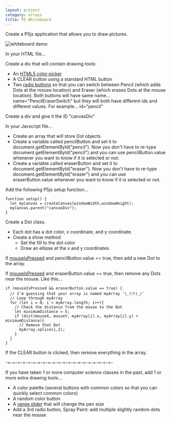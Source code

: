 ```yaml
---
layout: project
category: arrays
title: P5 Whiteboard
---
```


Create a P5js application that allows you to draw pictures.

![whiteboard demo](/wd/arrays/whiteboardDemo.gif)

In your HTML file...

Create a div that will contain drawing tools:
  - An [HTML5 color picker](https://www.w3schools.com/tags/att_input_type_color.asp)
  - A CLEAR button using a standard HTML button
  - Two [radio buttons](https://www.w3schools.com/tags/att_input_type_radio.asp) so that you can switch between Pencil (which adds Dots at the mouse location) and Eraser (which erases Dots at the mouse location). Both buttons will have same name... name="PencilEraserSwitch" but they will both have different ids and different values. For example... id="pencil"

Create a div and give it the ID "canvasDiv"

In your Javscript file...

- Create an array that will store Dot objects.
- Create a variable called pencilButton and set it to document.getElementById("pencil"). Now you don't have to re-type document.getElementById("pencil") and you can use pencilButton.value whenever you want to know if it is selected or not.
- Create a variable called eraserButton and set it to document.getElementById("eraser"). Now you don't have to re-type document.getElementById("eraser") and you can use eraserButton.value whenever you want to know if it is selected or not.

Add the following P5js setup function...
```
function setup() {
  let myCanvas = createCanvas(windowWidth,windowHeight);
  myCanvas.parent("canvasDiv");
}
```

Create a Dot class.
  - Each dot has a dot color, x coordinate, and y coordinate.
  - Create a show method
    - Set the fill to the dot color
    - Draw an ellipse at the x and y coordinates

If [mouseIsPressed](https://p5js.org/reference/#/p5/mouseIsPressed) and pencilButton.value == true, then add a new Dot to the array.

If [mouseIsPressed](https://p5js.org/reference/#/p5/mouseIsPressed) and eraserButton.value == true, then remove any Dots near the mouse. Like this...
```
if (mouseIsPressed && eraserButton.value == true) {
  // I'm guessing that your array is named myArray ¯\_(ツ)_/¯
  // Loop through myArray
  for (let i = 0; i < myArray.length; i++){
    // Check the distance from the mouse to the Dot
    let minimumDistance = 5;
    if (dist(mouseX, mouseY, myArray[i].x, myArray[i].y) < minimumDistance){
      // Remove that Dot
      myArray.splice(i,1);
    }
  }
}
```

If the CLEAR button is clicked, then remove everything in the array.

-=-=-=-=-=-=-=-=-=-=-=-=-=-=-=-=-=-=-=-=-=-

If you have taken 1 or more computer science classes in the past, add 1 or more extra drawing tools...
  - A color palette (several buttons with common colors so that you can quickly select common colors)
  - A random color button
  - A [range slider](https://www.w3schools.com/tags/att_input_type_range.asp) that will change the pen size
  - Add a 3rd radio button, Spray Paint: add multiple slightly random dots near the mouse
